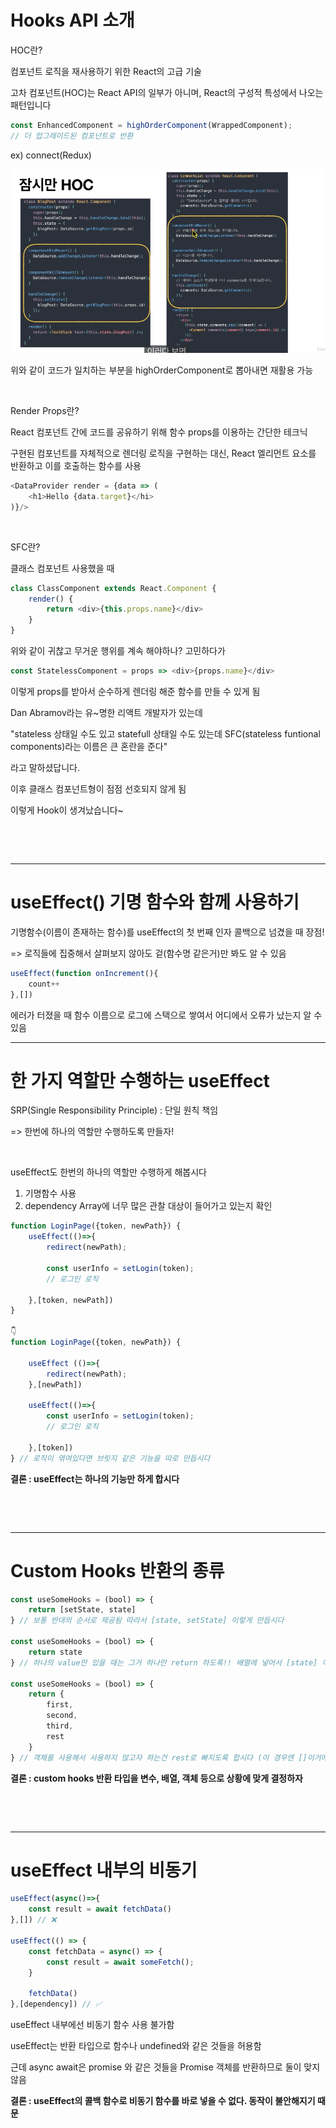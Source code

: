 # Hooks API 소개

HOC란?

컴포넌트 로직을 재사용하기 위한 React의 고급 기술

고차 컴포넌트(HOC)는 React API의 일부가 아니며, React의 구성적 특성에서 나오는 패턴입니다

```javascript
const EnhancedComponent = highOrderComponent(WrappedComponent);
// 더 업그레이드된 컴포넌트로 반환
```
ex) connect(Redux)

![alt text](image.png)

위와 같이 코드가 일치하는 부분을 highOrderComponent로 뽑아내면 재활용 가능

&nbsp;

Render Props란?

React 컴포넌트 간에 코드를 공유하기 위해 함수 props를 이용하는 간단한 테크닉

구현된 컴포넌트를 자체적으로 렌더링 로직을 구현하는 대신, React 엘리먼트 요소를 반환하고 이를 호출하는 함수를 사용
```javascript
<DataProvider render = {data => (
    <h1>Hello {data.target}</hi>
)}/>
```

&nbsp;

SFC란?

클래스 컴포넌트 사용했을 때 
```javascript
class ClassComponent extends React.Component {
    render() {
        return <div>{this.props.name}</div>
    }
}
```
위와 같이 귀찮고 무거운 행위를 계속 해야하나? 고민하다가

```javascript
const StatelessComponent = props => <div>{props.name}</div>
```
이렇게 props를 받아서 순수하게 렌더링 해준 함수를 만들 수 있게 됨

Dan Abramov라는 유~명한 리액트 개발자가 있는데

"stateless 상태일 수도 있고 statefull 상태일 수도 있는데 SFC(stateless funtional components)라는 이름은 큰 혼란을 준다"

라고 말하셨답니다.

이후 클래스 컴포넌트형이 점점 선호되지 않게 됨

이렇게 Hook이 생겨났습니다~

&nbsp;

&nbsp;

***

# useEffect() 기명 함수와 함께 사용하기

기명함수(이름이 존재하는 함수)를 useEffect의 첫 번째 인자 콜백으로 넘겼을 때 장점!

=> 로직들에 집중해서 살펴보지 않아도 겉(함수명 같은거)만 봐도 알 수 있음

```javascript
useEffect(function onIncrement(){
    count++
},[])
```

에러가 터졌을 때 함수 이름으로 로그에 스택으로 쌓여서 어디에서 오류가 났는지 알 수 있음

***
# 한 가지 역할만 수행하는 useEffect

SRP(Single Responsibility Principle) : 단일 원칙 책임

=> 한번에 하나의 역할만 수행하도록 만들자!

&nbsp;

useEffect도 한번의 하나의 역할만 수행하게 해봅시다
1. 기명함수 사용
2. dependency Array에 너무 많은 관찰 대상이 들어가고 있는지 확인


```javascript
function LoginPage({token, newPath}) {
    useEffect(()=>{
        redirect(newPath);
        
        const userInfo = setLogin(token);
        // 로그인 로직

    },[token, newPath])
}

👇
function LoginPage({token, newPath}) {

    useEffect (()=>{
        redirect(newPath);
    },[newPath])

    useEffect(()=>{
        const userInfo = setLogin(token);
        // 로그인 로직

    },[token])
} // 로직이 엮여있다면 브릿지 같은 기능을 따로 만듭시다
```

**결론 : useEffect는 하나의 기능만 하게 합시다**

&nbsp;

&nbsp;
***
# Custom Hooks 반환의 종류

```javascript
const useSomeHooks = (bool) => {
    return [setState, state]
} // 보통 반대의 순서로 제공됨 따라서 [state, setState] 이렇게 만듭시다

const useSomeHooks = (bool) => {
    return state
} // 하나의 value만 있을 때는 그거 하나만 return 하도록!! 배열에 넣어서 [state] 이렇게 쓰지 않도록 주의

const useSomeHooks = (bool) => {
    return {
        first,
        second,
        third,
        rest
    }
} // 객체를 사용해서 사용하지 않고자 하는건 rest로 빠지도록 합시다 (이 경우엔 []이거에 안 담김)
```

**결론 : custom hooks 반환 타입을 변수, 배열, 객체 등으로 상황에 맞게 결정하자**

&nbsp;

&nbsp;
***

# useEffect 내부의 비동기

```javascript
useEffect(async()=>{
    const result = await fetchData()
},[]) // ❌

useEffect(() => {
    const fetchData = async() => {
        const result = await someFetch();
    }

    fetchData()
},[dependency]) // ✅
```

useEffect 내부에선 비동기 함수 사용 불가함

useEffect는 반환 타입으로 함수나 undefined와 같은 것들을 허용함

근데 async await은 promise 와 같은 것들을 Promise 객체를 반환하므로 둘이 맞지 않음

**결론 : useEffect의 콜백 함수로 비동기 함수를 바로 넣을 수 없다. 동작이 불안해지기 때문**